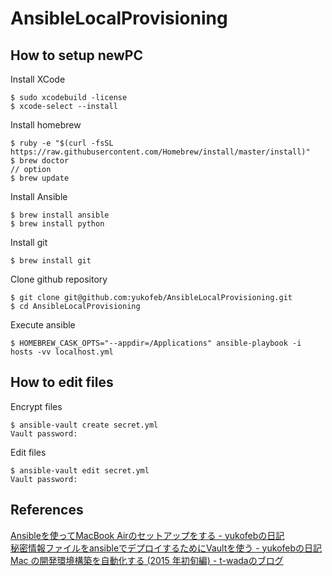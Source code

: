 # AnsibleLocalProvisioning
## How to setup newPC
Install XCode  

```
$ sudo xcodebuild -license
$ xcode-select --install
```

Install homebrew  

```
$ ruby -e "$(curl -fsSL https://raw.githubusercontent.com/Homebrew/install/master/install)"
$ brew doctor
// option
$ brew update
```

Install Ansible  

```
$ brew install ansible
$ brew install python
```

Install git  

```
$ brew install git
```

Clone github repository  

```
$ git clone git@github.com:yukofeb/AnsibleLocalProvisioning.git
$ cd AnsibleLocalProvisioning
```

Execute ansible  

```
$ HOMEBREW_CASK_OPTS="--appdir=/Applications" ansible-playbook -i hosts -vv localhost.yml
```

## How to edit files
Encrypt files  

```
$ ansible-vault create secret.yml
Vault password:
```

Edit files  

```
$ ansible-vault edit secret.yml
Vault password:
```

## References
[Ansibleを使ってMacBook Airのセットアップをする \- yukofebの日記](http://yukofeb.hatenablog.com/entry/2016/02/19/114355)  
[秘密情報ファイルをansibleでデプロイするためにVaultを使う \- yukofebの日記](http://yukofeb.hatenablog.com/entry/2016/02/26/055515)  
[Mac の開発環境構築を自動化する (2015 年初旬編) - t-wadaのブログ](http://t-wada.hatenablog.jp/entry/mac-provisioning-by-ansible)  

